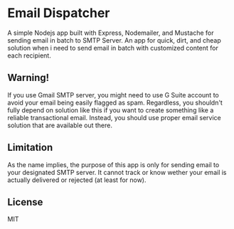 # Email Dispatcher
A simple Nodejs app built with Express, Nodemailer, and Mustache for sending email in batch to SMTP Server. An app for quick, dirt, and cheap solution when i need to send email in batch with customized content for each recipient. 

## Warning!
If you use Gmail SMTP server, you might need to use G Suite account to avoid your email being easily flagged as spam. 
Regardless, you shouldn't fully depend on solution like this if you want to create something like a reliable transactional email.
Instead, you should use proper email service solution that are available out there. 

## Limitation
As the name implies, the purpose of this app is only for sending email to your designated SMTP server.
It cannot track or know wether your email is actually delivered or rejected (at least for now).

## License
MIT